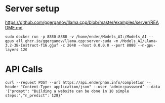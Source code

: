 # Server setup

https://github.com/ggerganov/llama.cpp/blob/master/examples/server/README.md

```
sudo docker run -p 8880:8880 -v /home/ender/Models_AI:/Models_AI --gpus all ghcr.io/ggerganov/llama.cpp:server-cuda -m /Models_AI/Llama-3.2-3B-Instruct-f16.gguf -c 2048 --host 0.0.0.0 --port 8880 --n-gpu-layers 120
```

# API Calls

```
curl --request POST --url https://api.enderphan.info/completion --header "Content-Type: application/json" --user 'admin:password’ --data '{"prompt": "Building a website can be done in 10 simple steps:","n_predict": 128}'
```